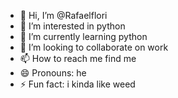 - 👋 Hi, I’m @Rafaelflori
- 👀 I’m interested in python
- 🌱 I’m currently learning python
- 💞️ I’m looking to collaborate on work
- 📫 How to reach me find me
- 😄 Pronouns: he
- ⚡ Fun fact: i kinda like weed

<!---
Rafaelflori/Rafaelflori is a ✨ special ✨ repository because its `README.md` (this file) appears on your GitHub profile.
You can click the Preview link to take a look at your changes.
--->
